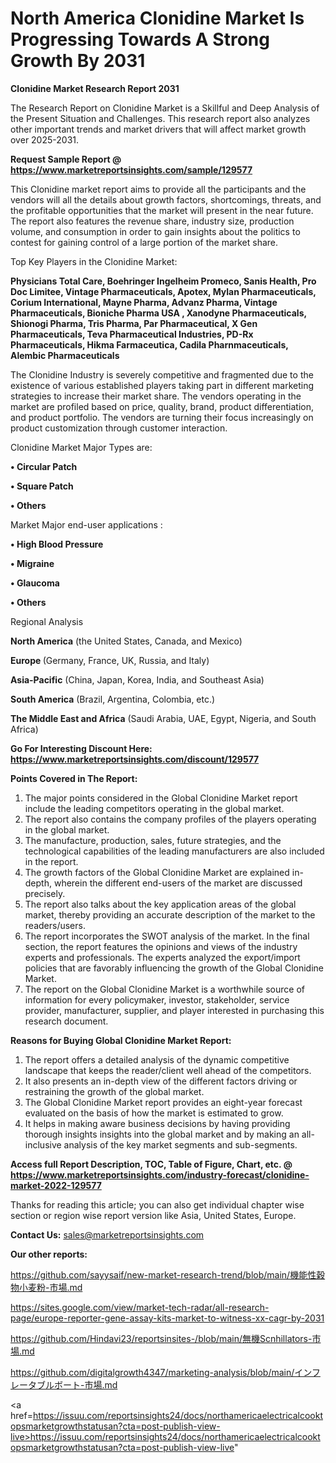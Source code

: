# North America Clonidine Market Is Progressing Towards A Strong Growth By 2031

<strong>Clonidine Market Research Report 2031</strong>

The Research Report on Clonidine Market is a Skillful and Deep Analysis of the Present Situation and Challenges. This research report also analyzes other important trends and market drivers that will affect market growth over 2025-2031.

<strong>Request Sample Report @ <a href=https://www.marketreportsinsights.com/sample/129577>https://www.marketreportsinsights.com/sample/129577</a></strong>

This Clonidine market report aims to provide all the participants and the vendors will all the details about growth factors, shortcomings, threats, and the profitable opportunities that the market will present in the near future. The report also features the revenue share, industry size, production volume, and consumption in order to gain insights about the politics to contest for gaining control of a large portion of the market share.

Top Key Players in the Clonidine Market:

<strong>Physicians Total Care, Boehringer Ingelheim Promeco, Sanis Health, Pro Doc Limitee, Vintage Pharmaceuticals, Apotex, Mylan Pharmaceuticals, Corium International, Mayne Pharma, Advanz Pharma, Vintage Pharmaceuticals, Bioniche Pharma USA , Xanodyne Pharmaceuticals, Shionogi Pharma, Tris Pharma, Par Pharmaceutical, X Gen Pharmaceuticals, Teva Pharmaceutical Industries, PD-Rx Pharmaceuticals, Hikma Farmaceutica, Cadila Pharnmaceuticals, Alembic Pharmaceuticals</strong>

The Clonidine Industry is severely competitive and fragmented due to the existence of various established players taking part in different marketing strategies to increase their market share. The vendors operating in the market are profiled based on price, quality, brand, product differentiation, and product portfolio. The vendors are turning their focus increasingly on product customization through customer interaction.

Clonidine Market Major Types are:

<strong>• Circular Patch

• Square Patch

• Others</strong>

Market Major end-user applications :

<strong>• High Blood Pressure

• Migraine

• Glaucoma

• Others</strong>

Regional Analysis

</u><strong><b>North America</b></strong> (the United States, Canada, and Mexico)

<strong><b>Europe </b></strong>(Germany, France, UK, Russia, and Italy)

<strong><b>Asia-Pacific</b></strong> (China, Japan, Korea, India, and Southeast Asia)

<strong><b>South America</b></strong> (Brazil, Argentina, Colombia, etc.)

<strong><b>The Middle East and Africa</b></strong> (Saudi Arabia, UAE, Egypt, Nigeria, and South Africa)

<strong>Go For Interesting Discount Here: <a href=https://www.marketreportsinsights.com/discount/129577>https://www.marketreportsinsights.com/discount/129577</a></strong>

<strong>Points Covered in The Report:</strong>
<ol>
  <li>The major points considered in the Global Clonidine Market report include the leading competitors operating in the global market.</li>
  <li>The report also contains the company profiles of the players operating in the global market.</li>
  <li>The manufacture, production, sales, future strategies, and the technological capabilities of the leading manufacturers are also included in the report.</li>
  <li>The growth factors of the Global Clonidine Market are explained in-depth, wherein the different end-users of the market are discussed precisely.</li>
  <li>The report also talks about the key application areas of the global market, thereby providing an accurate description of the market to the readers/users.</li>
  <li>The report incorporates the SWOT analysis of the market. In the final section, the report features the opinions and views of the industry experts and professionals. The experts analyzed the export/import policies that are favorably influencing the growth of the Global Clonidine Market.</li>
  <li>The report on the Global Clonidine Market is a worthwhile source of information for every policymaker, investor, stakeholder, service provider, manufacturer, supplier, and player interested in purchasing this research document.</li>
</ol>
<strong>Reasons for Buying Global Clonidine Market Report:</strong>

<ol>
  <li>The report offers a detailed analysis of the dynamic competitive landscape that keeps the reader/client well ahead of the competitors.</li>
  <li>It also presents an in-depth view of the different factors driving or restraining the growth of the global market.</li>
  <li>The Global Clonidine Market report provides an eight-year forecast evaluated on the basis of how the market is estimated to grow.</li>
  <li>It helps in making aware business decisions by having providing thorough insights insights into the global market and by making an all-inclusive analysis of the key market segments and sub-segments.</li>
</ol>
<strong>Access full Report Description, TOC, Table of Figure, Chart, etc. @ <a href=https://www.marketreportsinsights.com/industry-forecast/clonidine-market-2022-129577>https://www.marketreportsinsights.com/industry-forecast/clonidine-market-2022-129577</a></strong>


Thanks for reading this article; you can also get individual chapter wise section or region wise report version like Asia, United States, Europe.

<strong>Contact Us:</strong>
sales@marketreportsinsights.com

<strong>Our other reports:</strong>

<a href=https://github.com/sayysaif/new-market-research-trend/blob/main/機能性穀物小麦粉-市場.md>https://github.com/sayysaif/new-market-research-trend/blob/main/機能性穀物小麦粉-市場.md</a>

<a href=https://sites.google.com/view/market-tech-radar/all-research-page/europe-reporter-gene-assay-kits-market-to-witness-xx-cagr-by-2031>https://sites.google.com/view/market-tech-radar/all-research-page/europe-reporter-gene-assay-kits-market-to-witness-xx-cagr-by-2031</a>

<a href=https://github.com/Hindavi23/reportsinsites-/blob/main/無機Scnhillators-市場.md>https://github.com/Hindavi23/reportsinsites-/blob/main/無機Scnhillators-市場.md</a>

<a href=https://github.com/digitalgrowth4347/marketing-analysis/blob/main/インフレータブルボート-市場.md>https://github.com/digitalgrowth4347/marketing-analysis/blob/main/インフレータブルボート-市場.md</a>

<a href=https://issuu.com/reportsinsights24/docs/northamericaelectricalcooktopsmarketgrowthstatusan?cta=post-publish-view-live>https://issuu.com/reportsinsights24/docs/northamericaelectricalcooktopsmarketgrowthstatusan?cta=post-publish-view-live</a>"
